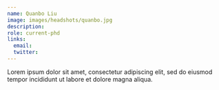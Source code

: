 ```yaml
---
name: Quanbo Liu
image: images/headshots/quanbo.jpg
description: 
role: current-phd
links:
  email: 
  twitter: 
---
```


Lorem ipsum dolor sit amet, consectetur adipiscing elit, sed do eiusmod tempor incididunt ut labore et dolore magna aliqua.
